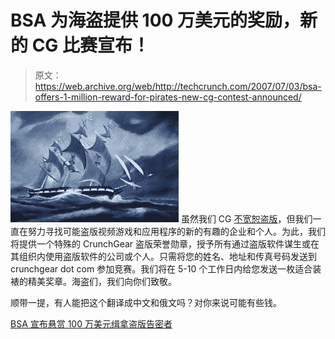 # BSA 为海盗提供 100 万美元的奖励，新的 CG 比赛宣布！

> 原文：<https://web.archive.org/web/http://techcrunch.com/2007/07/03/bsa-offers-1-million-reward-for-pirates-new-cg-contest-announced/>

![shippain.jpg](img/4a4687a755a150149b28534e692f792e.png)
虽然我们 CG [不宽恕盗版](https://web.archive.org/web/20140311002420/http://www.crunchgear.com/?s=piracy)，但我们一直在努力寻找可能盗版视频游戏和应用程序的新的有趣的企业和个人。为此，我们将提供一个特殊的 CrunchGear 盗版荣誉勋章，授予所有通过盗版软件谋生或在其组织内使用盗版软件的公司或个人。只需将您的姓名、地址和传真号码发送到 crunchgear dot com 参加竞赛。我们将在 5-10 个工作日内给您发送一枚适合装裱的精美奖章。海盗们，我们向你们致敬。

顺带一提，有人能把这个翻译成中文和俄文吗？对你来说可能有些钱。

[BSA 宣布悬赏 100 万美元缉拿盗版告密者](https://web.archive.org/web/20140311002420/http://arstechnica.com/news.ars/post/20070702-bsa-announces-1-million-award-for-piracy-snitches.html)